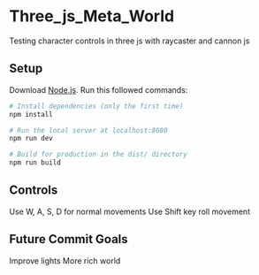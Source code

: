 # Three_js_Meta_World

Testing character controls in three js with raycaster and cannon js

## Setup
Download [Node.js](https://nodejs.org/en/download/).
Run this followed commands:

``` bash
# Install dependencies (only the first time)
npm install

# Run the local server at localhost:8080
npm run dev

# Build for production in the dist/ directory
npm run build
```
## Controls

Use W, A, S, D for normal movements
Use Shift key roll movement

## Future Commit Goals

Improve lights
More rich world

